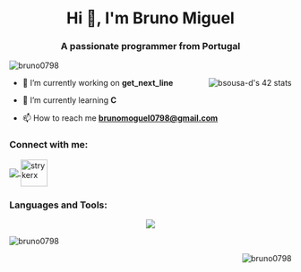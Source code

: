 <h1 align="center">Hi 👋, I'm Bruno Miguel</h1>
<h3 align="center">A passionate programmer from Portugal</h3>

<p align="left"> <img src="https://komarev.com/ghpvc/?username=bruno0798&label=Profile%20views&color=0e75b6&style=flat" alt="bruno0798" /> </p>

<a href="https://github.com/oakoudad/badge42"><img align="right" src="https://badge.mediaplus.ma/greenbinary/bsousa-d?1337Badge=off&UM6P=off" alt="bsousa-d's 42 stats" /></a>

- 🔭 I’m currently working on **get_next_line**

- 🌱 I’m currently learning **C**

- 📫 How to reach me **brunomoguel0798@gmail.com**

<h3 align="left">Connect with me:</h3>
<p align="left">
 <a href="https://instagram.com/brunomiguel.7" target="blank">
    <img align="center" src="https://skillicons.dev/icons?i=instagram" />
  </a>
<a href="https://www.leetcode.com/strykerx" target="blank"><img align="center" src="https://raw.githubusercontent.com/rahuldkjain/github-profile-readme-generator/master/src/images/icons/Social/leet-code.svg" alt="strykerx" height="48" width="48" /></a>
  </a>
</p>


<h3 align="left">Languages and Tools:</h3>
<p align="center">
  <a href="https://skillicons.dev">
    <img src="https://skillicons.dev/icons?i=c,java,css,html,linux,vscode" />
  </a>
</p>

<p>&nbsp;<img align="left" src="https://github-readme-stats.vercel.app/api?username=bruno0798&show_icons=true&locale=en" alt="bruno0798" /></p>
<p><img align="right" src="https://github-readme-stats.vercel.app/api/top-langs?username=bruno0798&show_icons=true&locale=en&layout=compact" alt="bruno0798" /></p>
